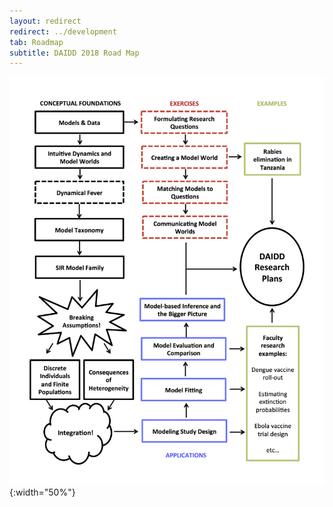 ```yaml
---
layout: redirect
redirect: ../development
tab: Roadmap
subtitle: DAIDD 2018 Road Map
---
```


![DAIDD Road Map](./DAIDD2017roadmap.png "DAIDD Road Map"){:width="50%"}
